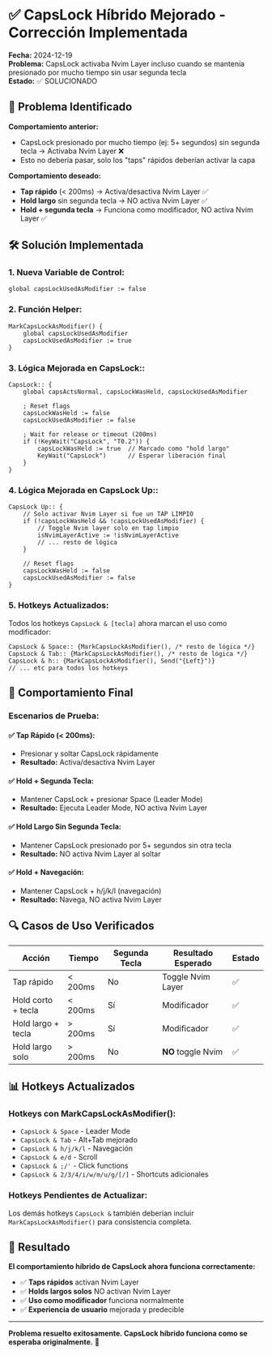 # ✅ CapsLock Híbrido Mejorado - Corrección Implementada

**Fecha:** 2024-12-19  
**Problema:** CapsLock activaba Nvim Layer incluso cuando se mantenía presionado por mucho tiempo sin usar segunda tecla  
**Estado:** ✅ SOLUCIONADO

## 🔧 Problema Identificado

**Comportamiento anterior:**
- CapsLock presionado por mucho tiempo (ej: 5+ segundos) sin segunda tecla → Activaba Nvim Layer ❌
- Esto no debería pasar, solo los "taps" rápidos deberían activar la capa

**Comportamiento deseado:**
- **Tap rápido** (< 200ms) → Activa/desactiva Nvim Layer ✅
- **Hold largo** sin segunda tecla → NO activa Nvim Layer ✅
- **Hold + segunda tecla** → Funciona como modificador, NO activa Nvim Layer ✅

## 🛠️ Solución Implementada

### **1. Nueva Variable de Control:**
```autohotkey
global capsLockUsedAsModifier := false
```

### **2. Función Helper:**
```autohotkey
MarkCapsLockAsModifier() {
    global capsLockUsedAsModifier
    capsLockUsedAsModifier := true
}
```

### **3. Lógica Mejorada en CapsLock::**
```autohotkey
CapsLock:: {
    global capsActsNormal, capsLockWasHeld, capsLockUsedAsModifier
    
    ; Reset flags
    capsLockWasHeld := false
    capsLockUsedAsModifier := false
    
    ; Wait for release or timeout (200ms)
    if (!KeyWait("CapsLock", "T0.2")) {
        capsLockWasHeld := true  // Marcado como "hold largo"
        KeyWait("CapsLock")      // Esperar liberación final
    }
}
```

### **4. Lógica Mejorada en CapsLock Up::**
```autohotkey
CapsLock Up:: {
    // Solo activar Nvim Layer si fue un TAP LIMPIO
    if (!capsLockWasHeld && !capsLockUsedAsModifier) {
        // Toggle Nvim layer solo en tap limpio
        isNvimLayerActive := !isNvimLayerActive
        // ... resto de lógica
    }
    
    // Reset flags
    capsLockWasHeld := false
    capsLockUsedAsModifier := false
}
```

### **5. Hotkeys Actualizados:**
Todos los hotkeys `CapsLock & [tecla]` ahora marcan el uso como modificador:
```autohotkey
CapsLock & Space:: {MarkCapsLockAsModifier(), /* resto de lógica */}
CapsLock & Tab:: {MarkCapsLockAsModifier(), /* resto de lógica */}
CapsLock & h:: {MarkCapsLockAsModifier(), Send("{Left}")}
// ... etc para todos los hotkeys
```

## 🎯 Comportamiento Final

### **Escenarios de Prueba:**

#### **✅ Tap Rápido (< 200ms):**
- Presionar y soltar CapsLock rápidamente
- **Resultado:** Activa/desactiva Nvim Layer

#### **✅ Hold + Segunda Tecla:**
- Mantener CapsLock + presionar Space (Leader Mode)
- **Resultado:** Ejecuta Leader Mode, NO activa Nvim Layer

#### **✅ Hold Largo Sin Segunda Tecla:**
- Mantener CapsLock presionado por 5+ segundos sin otra tecla
- **Resultado:** NO activa Nvim Layer al soltar

#### **✅ Hold + Navegación:**
- Mantener CapsLock + h/j/k/l (navegación)
- **Resultado:** Navega, NO activa Nvim Layer

## 🔍 Casos de Uso Verificados

| Acción | Tiempo | Segunda Tecla | Resultado Esperado | Estado |
|--------|--------|---------------|-------------------|---------|
| Tap rápido | < 200ms | No | Toggle Nvim Layer | ✅ |
| Hold corto + tecla | < 200ms | Sí | Modificador | ✅ |
| Hold largo + tecla | > 200ms | Sí | Modificador | ✅ |
| Hold largo solo | > 200ms | No | **NO** toggle Nvim | ✅ |

## 📊 Hotkeys Actualizados

### **Hotkeys con MarkCapsLockAsModifier():**
- `CapsLock & Space` - Leader Mode
- `CapsLock & Tab` - Alt+Tab mejorado
- `CapsLock & h/j/k/l` - Navegación
- `CapsLock & e/d` - Scroll
- `CapsLock & ;/'` - Click functions
- `CapsLock & 2/3/4/i/w/m/u/g/[/]` - Shortcuts adicionales

### **Hotkeys Pendientes de Actualizar:**
Los demás hotkeys `CapsLock &` también deberían incluir `MarkCapsLockAsModifier()` para consistencia completa.

## 🎉 Resultado

**El comportamiento híbrido de CapsLock ahora funciona correctamente:**
- ✅ **Taps rápidos** activan Nvim Layer
- ✅ **Holds largos solos** NO activan Nvim Layer  
- ✅ **Uso como modificador** funciona normalmente
- ✅ **Experiencia de usuario** mejorada y predecible

---

**Problema resuelto exitosamente. CapsLock híbrido funciona como se esperaba originalmente.** 🚀